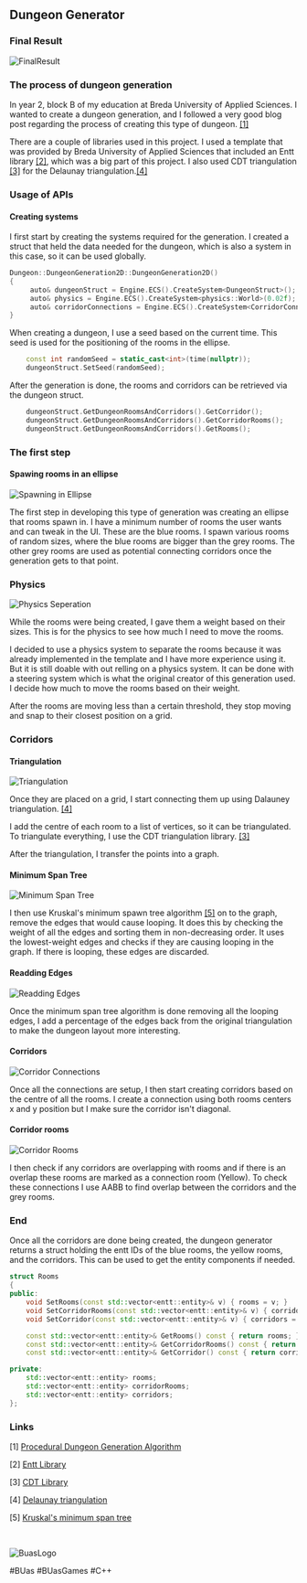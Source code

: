 ## Dungeon Generator

### Final Result
![FinalResult](/Images/FinalResult.gif)

### The process of dungeon generation

In year 2, block B of my education at Breda University of Applied Sciences. I wanted to create a dungeon generation, and I followed a very good blog post regarding the process of creating this type of dungeon. <a href="#links">[1]</a>

There are a couple of libraries used in this project. I used a template that was provided by Breda University of Applied Sciences that included an Entt library <a href="#links">[2]</a>, which was a big part of this project. I also used CDT triangulation <a href="#links">[3]</a> for the Delaunay triangulation.<a href="#links">[4]</a>

### Usage of APIs

#### Creating systems

I first start by creating the systems required for the generation. I created a struct that held the data needed for the dungeon, which is also a system in this case, so it can be used globally.

```cpp
Dungeon::DungeonGeneration2D::DungeonGeneration2D()
{
     auto& dungeonStruct = Engine.ECS().CreateSystem<DungeonStruct>();
     auto& physics = Engine.ECS().CreateSystem<physics::World>(0.02f);
     auto& corridorConnections = Engine.ECS().CreateSystem<CorridorConnections>();
}
```

When creating a dungeon, I use a seed based on the current time. This seed is used for the positioning of the rooms in the ellipse.

```cpp
    const int randomSeed = static_cast<int>(time(nullptr));
    dungeonStruct.SetSeed(randomSeed);
```

After the generation is done, the rooms and corridors can be retrieved via the dungeon struct.

```cpp
    dungeonStruct.GetDungeonRoomsAndCorridors().GetCorridor();
    dungeonStruct.GetDungeonRoomsAndCorridors().GetCorridorRooms();
    dungeonStruct.GetDungeonRoomsAndCorridors().GetRooms();
```

### The first step

#### Spawing rooms in an ellipse
![Spawning in Ellipse](/Images/RandomRoomsInEllipse.gif)

The first step in developing this type of generation was creating an ellipse that rooms spawn in. I have a minimum number of rooms the user wants and can tweak in the UI. These are the blue rooms. I spawn various rooms of random sizes, where the blue rooms are bigger than the grey rooms. The other grey rooms are used as potential connecting corridors once the generation gets to that point.

### Physics

![Physics Seperation](/Images/PhysicsSeperationOfRooms.gif)

While the rooms were being created, I gave them a weight based on their sizes. This is for the physics to see how much I need to move the rooms.

I decided to use a physics system to separate the rooms because it was already implemented in the template and I have more experience using it. But it is still doable with out relling on a physics system. It can be done with a steering system which is what the original creator of this generation used. I decide how much to move the rooms based on their weight.

After the rooms are moving less than a certain threshold, they stop moving and snap to their closest position on a grid.

### Corridors

#### Triangulation
![Triangulation](/Images/RoomTriangulation.png)

Once they are placed on a grid, I start connecting them up using Dalauney triangulation. <a href="#links">[4]</a>

I add the centre of each room to a list of vertices, so it can be triangulated. To triangulate everything, I use the CDT triangulation library. <a href="#links">[3]</a>

After the triangulation, I transfer the points into a graph.

#### Minimum Span Tree
![Minimum Span Tree](/Images/RoomMinimumSpanTree.png)

I then use Kruskal's minimum spawn tree algorithm <a href="#links">[5]</a> on to the graph, remove the edges that would cause looping. It does this by checking the weight of all the edges and sorting them in non-decreasing order. It uses the lowest-weight edges and checks if they are causing looping in the graph. If there is looping, these edges are discarded.

#### Readding Edges
![Readding Edges](/Images/RoomReaddingCorridors.png)

Once the minimum span tree algorithm is done removing all the looping edges, I add a percentage of the edges back from the original triangulation to make the dungeon layout more interesting.

#### Corridors
![Corridor Connections](/Images/CorridorsConnecting.png)

Once all the connections are setup, I then start creating corridors based on the centre of all the rooms. I create a connection using both rooms centers x and y position but I make sure the corridor isn't diagonal.

#### Corridor rooms
![Corridor Rooms](/Images/CorridorsConnectingChangingRooms.png)

I then check if any corridors are overlapping with rooms and if there is an overlap these rooms are marked as a connection room (Yellow). To check these connections I use AABB to find overlap between the corridors and the grey rooms.

### End
Once all the corridors are done being created, the dungeon generator returns a struct holding the entt IDs of the blue rooms, the yellow rooms, and the corridors. This can be used to get the entity components if needed.

```cpp
struct Rooms
{
public:
    void SetRooms(const std::vector<entt::entity>& v) { rooms = v; }
    void SetCorridorRooms(const std::vector<entt::entity>& v) { corridorRooms = v; }
    void SetCorridor(const std::vector<entt::entity>& v) { corridors = v; }

    const std::vector<entt::entity>& GetRooms() const { return rooms; }
    const std::vector<entt::entity>& GetCorridorRooms() const { return corridorRooms; }
    const std::vector<entt::entity>& GetCorridor() const { return corridors; }

private:
    std::vector<entt::entity> rooms;
    std::vector<entt::entity> corridorRooms;
    std::vector<entt::entity> corridors;
};
```

### Links

[1] <a href="https://www.gamedeveloper.com/programming/procedural-dungeon-generation-algorithm">Procedural Dungeon Generation Algorithm</a>

[2] <a href="https://github.com/skypjack/entt">Entt Library</a>

[3] <a href="https://github.com/artem-ogre/CDT">CDT Library</a>

[4] <a href="https://en.wikipedia.org/wiki/Delaunay_triangulation#:~:text=In%20mathematics%20and%20computational%20geometry,any%20triangle%20in%20the%20DT.">Delaunay triangulation</a>

[5] <a href="https://www.geeksforgeeks.org/kruskals-minimum-spanning-tree-algorithm-greedy-algo-2/">Kruskal's minimum span tree</a>

<br>

![BuasLogo](/Images/Logo_BUas_Black.png)

<span class="hljs-comment">#BUas #BUasGames #C++</span>